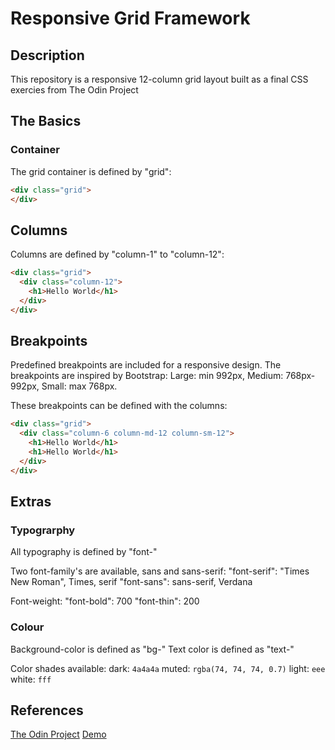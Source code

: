 # Responsive Grid Framework

## Description

This repository is a responsive 12-column grid layout built as a final CSS exercies from The Odin Project

## The Basics

### Container

The grid container is defined by "grid":

```html
<div class="grid">
</div>
```

## Columns

Columns are defined by "column-1" to "column-12":

```html
<div class="grid">
  <div class="column-12">
    <h1>Hello World</h1>
  </div>
</div>
```

## Breakpoints

Predefined breakpoints are included for a responsive design.
The breakpoints are inspired by Bootstrap:
Large: min 992px, Medium: 768px-992px, Small: max 768px.

These breakpoints can be defined with the columns:

```html
<div class="grid">
  <div class="column-6 column-md-12 column-sm-12">
    <h1>Hello World</h1>
    <h1>Hello World</h1>
  </div>
</div>
```

## Extras

### Typograrphy

All typography is defined by "font-"

Two font-family's are available, sans and sans-serif:
  "font-serif": "Times New Roman", Times, serif 
  "font-sans": sans-serif, Verdana 

Font-weight:
  "font-bold": 700
  "font-thin": 200

### Colour

Background-color is defined as "bg-"
Text color is defined as "text-"

Color shades available:
  dark: `4a4a4a`
  muted: `rgba(74, 74, 74, 0.7)`
  light: `eee`
  white: `fff`

  ## References

  [The Odin Project](https://www.theodinproject.com/courses/html-and-css/lessons/design-your-own-grid-based-framework)
  [Demo](https://andrewbonas.github.io/odin_clone/)






